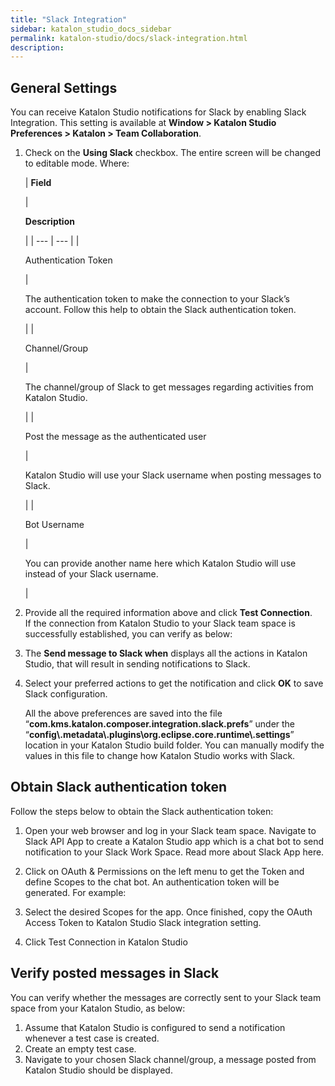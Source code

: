 ```yaml
---
title: "Slack Integration" 
sidebar: katalon_studio_docs_sidebar
permalink: katalon-studio/docs/slack-integration.html 
description: 
---
```

General Settings
----------------

You can receive Katalon Studio notifications for Slack by enabling Slack Integration. This setting is available at **Window > Katalon Studio Preferences > Katalon > Team Collaboration**.

1.  Check on the **Using Slack** checkbox. The entire screen will be changed to editable mode. Where:
    
    | 
    **Field**
    
     | 
    
    **Description**
    
     |
    | --- | --- |
    | 
    
    Authentication Token
    
     | 
    
    The authentication token to make the connection to your Slack’s account. Follow this help to obtain the Slack authentication token.
    
     |
    | 
    
    Channel/Group
    
     | 
    
    The channel/group of Slack to get messages regarding activities from Katalon Studio.
    
     |
    | 
    
    Post the message as the authenticated user
    
     | 
    
    Katalon Studio will use your Slack username when posting messages to Slack.
    
     |
    | 
    
    Bot Username
    
     | 
    
    You can provide another name here which Katalon Studio will use instead of your Slack username.
    
     |
    
2.  Provide all the required information above and click **Test Connection**.   
    If the connection from Katalon Studio to your Slack team space is successfully established, you can verify as below:  
      
      
    
3.  The **Send message to Slack when** displays all the actions in Katalon Studio, that will result in sending notifications to Slack.  
      
      
    
4.  Select your preferred actions to get the notification and click **OK** to save Slack configuration.
    
    All the above preferences are saved into the file “**com.kms.katalon.composer.integration.slack.prefs**” under the “**config\\.metadata\\.plugins\\org.eclipse.core.runtime\\.settings**” location in your Katalon Studio build folder. You can manually modify the values in this file to change how Katalon Studio works with Slack.
    

Obtain Slack authentication token
---------------------------------

Follow the steps below to obtain the Slack authentication token:

1.  Open your web browser and log in your Slack team space. Navigate to Slack API App to create a Katalon Studio app which is a chat bot to send notification to your Slack Work Space. Read more about Slack App here.
    

1.  Click on OAuth & Permissions on the left menu to get the Token and define Scopes to the chat bot. An authentication token will be generated. For example:
    

1.  Select the desired Scopes for the app. Once finished, copy the OAuth Access Token to Katalon Studio Slack integration setting.
    

1.  Click Test Connection in Katalon Studio
    

Verify posted messages in Slack
-------------------------------

You can verify whether the messages are correctly sent to your Slack team space from your Katalon Studio, as below:

1.  Assume that Katalon Studio is configured to send a notification whenever a test case is created.
2.  Create an empty test case.
3.  Navigate to your chosen Slack channel/group, a message posted from Katalon Studio should be displayed.